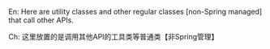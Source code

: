 En: Here are utility classes and other regular classes [non-Spring managed] that call other APIs.

Ch: 这里放置的是调用其他API的工具类等普通类【非Spring管理】